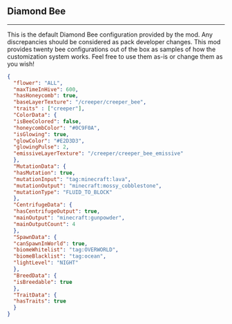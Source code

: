 ## **Diamond Bee**
***
This is the default Diamond Bee configuration provided by the mod. Any discrepancies should be considered as pack developer changes. This mod provides twenty bee configurations out of the box as samples of how the customization system works. Feel free to use them as-is or change them as you wish!

```json
{  
  "flower": "ALL",  
  "maxTimeInHive": 600,  
  "hasHoneycomb": true,  
  "baseLayerTexture": "/creeper/creeper_bee",  
  "traits" : ["creeper"],  
  "ColorData": {  
  "isBeeColored": false,  
  "honeycombColor": "#0C9F0A",  
  "isGlowing": true,  
  "glowColor": "#E2D3D3",  
  "glowingPulse": 2,  
  "emissiveLayerTexture": "/creeper/creeper_bee_emissive"  
  },  
  "MutationData": {  
  "hasMutation": true,  
  "mutationInput": "tag:minecraft:lava",  
  "mutationOutput": "minecraft:mossy_cobblestone",  
  "mutationType": "FLUID_TO_BLOCK"  
  },  
  "CentrifugeData": {  
  "hasCentrifugeOutput": true,  
  "mainOutput": "minecraft:gunpowder",  
  "mainOutputCount": 4  
  },  
  "SpawnData": {  
  "canSpawnInWorld": true,  
  "biomeWhitelist": "tag:OVERWORLD",  
  "biomeBlacklist": "tag:ocean",  
  "lightLevel": "NIGHT"  
  },  
  "BreedData": {  
  "isBreedable": true  
  },  
  "TraitData": {  
  "hasTraits": true  
  }  
}
```
<!--stackedit_data:
eyJoaXN0b3J5IjpbLTE3OTYwNzcyNjZdfQ==
-->